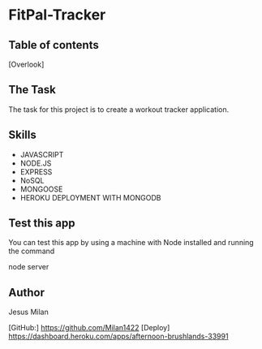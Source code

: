 # FitPal-Tracker

## Table of contents
[Overlook]

## The Task

The task for this project is to create a workout tracker application. 

## Skills
* JAVASCRIPT 
* NODE.JS
* EXPRESS
* NoSQL
* MONGOOSE
* HEROKU DEPLOYMENT WITH MONGODB

## Test this app
You can test this app by using a machine with Node installed and running the command 

node server

## Author 
Jesus Milan

[GitHub:] https://github.com/Milan1422
[Deploy] https://dashboard.heroku.com/apps/afternoon-brushlands-33991